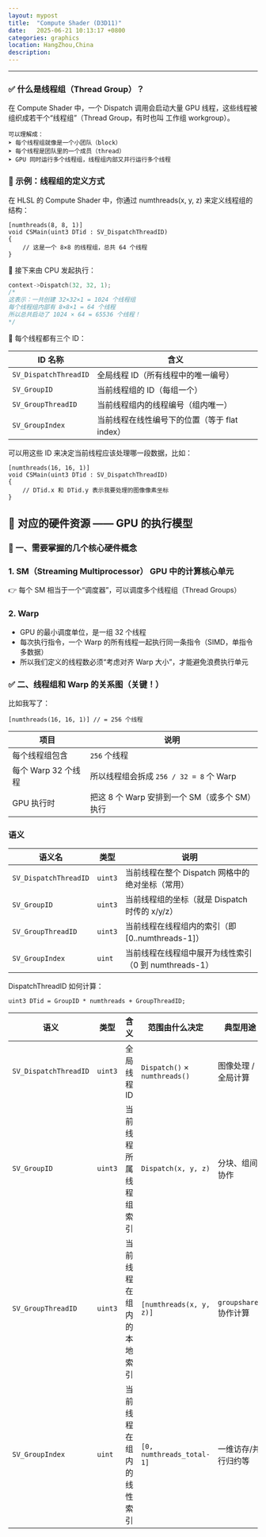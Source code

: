 ```yaml
---
layout: mypost
title:  "Compute Shader (D3D11)"
date:   2025-06-21 10:13:17 +0800
categories: graphics
location: HangZhou,China
description:
---
```

---

### ✅ 什么是线程组（Thread Group）？

在 Compute Shader 中，一个 Dispatch 调用会启动大量 GPU 线程，这些线程被组织成若干个“线程组”（Thread Group，有时也叫 工作组 workgroup）。

    可以理解成：
    ➤ 每个线程组就像是一个小团队（block）
    ➤ 每个线程是团队里的一个成员（thread）
    ➤ GPU 同时运行多个线程组，线程组内部又并行运行多个线程

### 🧠 示例：线程组的定义方式

在 HLSL 的 Compute Shader 中，你通过 numthreads(x, y, z) 来定义线程组的结构：
```hlsl
[numthreads(8, 8, 1)]
void CSMain(uint3 DTid : SV_DispatchThreadID)
{
    // 这是一个 8×8 的线程组，总共 64 个线程
}
```

🔧 接下来由 CPU 发起执行：

```cpp
context->Dispatch(32, 32, 1);
/*
这表示：一共创建 32×32×1 = 1024 个线程组
每个线程组内部有 8×8×1 = 64 个线程
所以总共启动了 1024 × 64 = 65536 个线程！
*/
```
🎯 每个线程都有三个 ID：

| ID 名称               | 含义                                          |
| --------------------- | --------------------------------------------- |
| `SV_DispatchThreadID` | 全局线程 ID（所有线程中的唯一编号）           |
| `SV_GroupID`          | 当前线程组的 ID（每组一个）                   |
| `SV_GroupThreadID`    | 当前线程组内的线程编号（组内唯一）            |
| `SV_GroupIndex`       | 当前线程在线性编号下的位置（等于 flat index） |

可以用这些 ID 来决定当前线程应该处理哪一段数据，比如：
```hlsl
[numthreads(16, 16, 1)]
void CSMain(uint3 DTid : SV_DispatchThreadID)
{
    // DTid.x 和 DTid.y 表示我要处理的图像像素坐标
}

```

## 🚀 对应的硬件资源 —— GPU 的执行模型

### 🧱 一、需要掌握的几个核心硬件概念

### 1. SM（Streaming Multiprocessor） GPU 中的计算核心单元

👉 每个 SM 相当于一个“调度器”，可以调度多个线程组（Thread Groups）

### 2. Warp

* GPU 的最小调度单位，是一组 32 个线程
* 每次执行指令，一个 Warp 的所有线程一起执行同一条指令（SIMD，单指令多数据）
* 所以我们定义的线程数必须“考虑对齐 Warp 大小”，才能避免浪费执行单元


### ✅ 二、线程组和 Warp 的关系图（关键！）

比如我写了：

```hlsl
[numthreads(16, 16, 1)] // = 256 个线程
```

| 项目                | 说明                                          |
| ------------------- | --------------------------------------------- |
| 每个线程组包含      | `256` 个线程                                  |
| 每个 Warp 32 个线程 | 所以线程组会拆成 `256 / 32 = 8` 个 Warp       |
| GPU 执行时          | 把这 8 个 Warp 安排到一个 SM（或多个 SM）执行 |


### 语义

| 语义名                | 类型    | 说明                                                  |
| --------------------- | ------- | ----------------------------------------------------- |
| `SV_DispatchThreadID` | `uint3` | 当前线程在整个 Dispatch 网格中的绝对坐标（常用）      |
| `SV_GroupID`          | `uint3` | 当前线程组的坐标（就是 Dispatch 时传的 x/y/z）        |
| `SV_GroupThreadID`    | `uint3` | 当前线程在线程组内的索引（即 \[0..numthreads-1]）     |
| `SV_GroupIndex`       | `uint`  | 当前线程在线程组中展开为线性索引（0 到 numthreads-1） |

DispatchThreadID 如何计算：
```hlsl
uint3 DTid = GroupID * numthreads + GroupThreadID;
```

| 语义                  | 类型    | 含义                     | 范围由什么决定                | 典型用途               |
| --------------------- | ------- | ------------------------ | ----------------------------- | ---------------------- |
| `SV_DispatchThreadID` | `uint3` | 全局线程 ID              | `Dispatch()` × `numthreads()` | 图像处理 / 全局计算    |
| `SV_GroupID`          | `uint3` | 当前线程所属线程组索引   | `Dispatch(x, y, z)`           | 分块、组间协作         |
| `SV_GroupThreadID`    | `uint3` | 当前线程在组内的本地索引 | `[numthreads(x, y, z)]`       | `groupshared` 协作计算 |
| `SV_GroupIndex`       | `uint`  | 当前线程在组内的线性索引 | `[0, numthreads_total-1]`     | 一维访存/并行归约等    |
